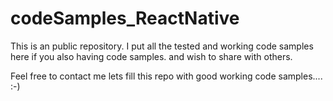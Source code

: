 # codeSamples_ReactNative

This is an public repository. I put all the tested and working code samples here if you also having code samples. and wish to share with others.

Feel free to contact me lets fill this repo with good working code samples.... :-) 
